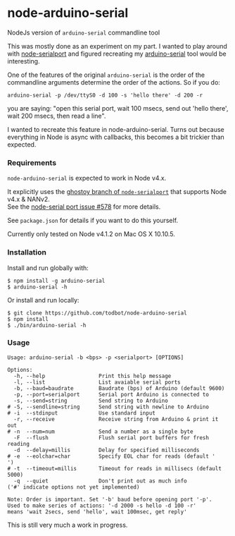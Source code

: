 # node-arduino-serial
NodeJs version of `arduino-serial` commandline tool

This was mostly done as an experiment on my part.
I wanted to play around with [node-serialport](https://github.com/voodootikigod/node-serialport)
and figured recreating my [arduino-serial](https://github.com/todbot/arduino-serial/)
tool would be interesting.

One of the features of the original `arduino-serial` is the order of the
commandline arguments determine the order of the actions.  So if you do:
```
arduino-serial -p /dev/ttyS0 -d 100 -s 'hello there' -d 200 -r
```
you are saying: "open this serial port, wait 100 msecs, send out 'hello there',
wait 200 msecs, then read a line".

I wanted to recreate this feature in node-arduino-serial.  Turns out because
everything in Node is async with callbacks, this becomes a bit trickier than
expected.

### Requirements
`node-arduino-serial` is expected to work in Node v4.x.  

It explicitly uses the [ghostoy branch of `node-serialport`](https://github.com/ghostoy/node-serialport/tree/nan1to2)
that supports Node v4.x & NANv2.  
See the [node-serial port issue #578](https://github.com/voodootikigod/node-serialport/issues/578)
for more details.

See `package.json` for details if you want to do this yourself.

Currently only tested on Node v4.1.2 on Mac OS X 10.10.5.

### Installation
Install and run globally with:
```
$ npm install -g arduino-serial
$ arduino-serial -h
```
Or install and run locally:
```
$ git clone https://github.com/todbot/node-arduino-serial
$ npm install
$ ./bin/arduino-serial -h
```

### Usage
```
Usage: arduino-serial -b <bps> -p <serialport> [OPTIONS]

Options:
  -h, --help                 Print this help message
  -l, --list                 List avaiable serial ports
  -b, --baud=baudrate        Baudrate (bps) of Arduino (default 9600)
  -p, --port=serialport      Serial port Arduino is connected to
  -s, --send=string          Send string to Arduino
# -S, --sendline=string      Send string with newline to Arduino
# -i  --stdinput             Use standard input
  -r, --receive              Receive string from Arduino & print it out
# -n  --num=num              Send a number as a single byte
  -F  --flush                Flush serial port buffers for fresh reading
  -d  --delay=millis         Delay for specified milliseconds
# -e  --eolchar=char         Specify EOL char for reads (default '
')
# -t  --timeout=millis       Timeout for reads in millisecs (default 5000)
  -q  --quiet                Don't print out as much info
('#' indicate options not yet implemented)

Note: Order is important. Set '-b' baud before opening port '-p'.
Used to make series of actions: '-d 2000 -s hello -d 100 -r'
means 'wait 2secs, send 'hello', wait 100msec, get reply'

```

This is still very much a work in progress.
